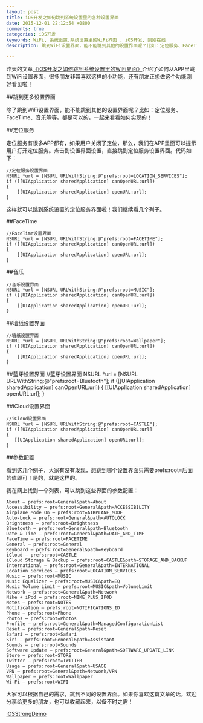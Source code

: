 ```yaml
---
layout: post
title: iOS开发之如何跳到系统设置里的各种设置界面
date: 2015-12-01 22:12:54 +0800
comments: true
categories: iOS开发
keywords: WiFi, 系统设置,系统设置里的WiFi界面 , iOS开发, 刚刚在线
description: 跳到WiFi设置界面，能不能跳到其他的设置界面呢？比如：定位服务、FaceTime、音乐等等。都是可以的，一起来看看如何实现的！

---
```


昨天的文章[《iOS开发之如何跳到系统设置里的WiFi界面》](http://www.superqq.com/blog/2015/11/30/jump-to-setting-wifi/)介绍了如何从APP里跳到WiFi设置界面，很多朋友非常喜欢这样的小功能，还有朋友正想做这个功能刚好看见啦！

##跳到更多设置界面

除了跳到WiFi设置界面，能不能跳到其他的设置界面呢？比如：定位服务、FaceTime、音乐等等。都是可以的，一起来看看如何实现的！

<!--more-->


##定位服务

定位服务有很多APP都有，如果用户关闭了定位，那么，我们在APP里面可以提示用户打开定位服务。点击到设置界面设置，直接跳到定位服务设置界面。代码如下：

	//定位服务设置界面
    NSURL *url = [NSURL URLWithString:@"prefs:root=LOCATION_SERVICES"];
    if ([[UIApplication sharedApplication] canOpenURL:url])
    {
        [[UIApplication sharedApplication] openURL:url];
    }

这样就可以跳到系统设置的定位服务界面啦！我们继续看几个列子。   
   
##FaceTime
   	
   	//FaceTime设置界面
    NSURL *url = [NSURL URLWithString:@"prefs:root=FACETIME"];
    if ([[UIApplication sharedApplication] canOpenURL:url])
    {
        [[UIApplication sharedApplication] openURL:url];
    }

##音乐

    //音乐设置界面
    NSURL *url = [NSURL URLWithString:@"prefs:root=MUSIC"];
    if ([[UIApplication sharedApplication] canOpenURL:url])
    {
        [[UIApplication sharedApplication] openURL:url];
    }

    
##墙纸设置界面

    //墙纸设置界面
    NSURL *url = [NSURL URLWithString:@"prefs:root=Wallpaper"];
    if ([[UIApplication sharedApplication] canOpenURL:url])
    {
        [[UIApplication sharedApplication] openURL:url];
    }

##蓝牙设置界面
	//蓝牙设置界面
   	NSURL *url = [NSURL URLWithString:@"prefs:root=Bluetooth"];
   	if ([[UIApplication sharedApplication] canOpenURL:url])
   	{
   	   [[UIApplication sharedApplication] openURL:url];
   	}

##iCloud设置界面    

	//iCloud设置界面
    NSURL *url = [NSURL URLWithString:@"prefs:root=CASTLE"];
    if ([[UIApplication sharedApplication] canOpenURL:url]
    {
       [[UIApplication sharedApplication] openURL:url];
    }

##参数配置

看到这几个例子，大家有没有发现，想跳到哪个设置界面只需要prefs:root=后面的值即可！是的，就是这样的。

我在网上找到一个列表，可以跳到这些界面的参数配置：

	About — prefs:root=General&path=About
	Accessibility — prefs:root=General&path=ACCESSIBILITY
	Airplane Mode On — prefs:root=AIRPLANE_MODE
	Auto-Lock — prefs:root=General&path=AUTOLOCK
	Brightness — prefs:root=Brightness
	Bluetooth — prefs:root=General&path=Bluetooth
	Date & Time — prefs:root=General&path=DATE_AND_TIME
	FaceTime — prefs:root=FACETIME
	General — prefs:root=General
	Keyboard — prefs:root=General&path=Keyboard
	iCloud — prefs:root=CASTLE
	iCloud Storage & Backup — prefs:root=CASTLE&path=STORAGE_AND_BACKUP
	International — prefs:root=General&path=INTERNATIONAL
	Location Services — prefs:root=LOCATION_SERVICES
	Music — prefs:root=MUSIC
	Music Equalizer — prefs:root=MUSIC&path=EQ
	Music Volume Limit — prefs:root=MUSIC&path=VolumeLimit
	Network — prefs:root=General&path=Network
	Nike + iPod — prefs:root=NIKE_PLUS_IPOD
	Notes — prefs:root=NOTES
	Notification — prefs:root=NOTIFICATIONS_ID
	Phone — prefs:root=Phone
	Photos — prefs:root=Photos
	Profile — prefs:root=General&path=ManagedConfigurationList
	Reset — prefs:root=General&path=Reset
	Safari — prefs:root=Safari
	Siri — prefs:root=General&path=Assistant
	Sounds — prefs:root=Sounds
	Software Update — prefs:root=General&path=SOFTWARE_UPDATE_LINK
	Store — prefs:root=STORE
	Twitter — prefs:root=TWITTER
	Usage — prefs:root=General&path=USAGE
	VPN — prefs:root=General&path=Network/VPN
	Wallpaper — prefs:root=Wallpaper
	Wi-Fi — prefs:root=WIFI

大家可以根据自己的需求，跳到不同的设置界面。如果你喜欢这篇文章的话，欢迎分享给更多的朋友，也可以收藏起来，以备不时之需！
	
[iOSStrongDemo](https://github.com/worldligang/iOSStrongDemo)	

    